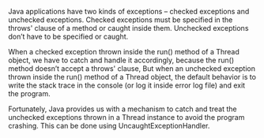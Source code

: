 Java applications have two kinds of exceptions – checked exceptions and unchecked exceptions. 
Checked exceptions must be specified in the throws' clause of a method or caught inside them. 
Unchecked exceptions don’t have to be specified or caught.

When a checked exception thrown inside the run() method of a Thread object, 
we have to catch and handle it accordingly, because the run() method doesn’t accept 
a throws' clause, But when an unchecked exception thrown inside the run() method of 
a Thread object, the default behavior is to write the stack trace in the console 
(or log it inside error log file) and exit the program.

Fortunately, Java provides us with a mechanism to catch and treat the unchecked exceptions 
thrown in a Thread instance to avoid the program crashing. 
This can be done using UncaughtExceptionHandler.

